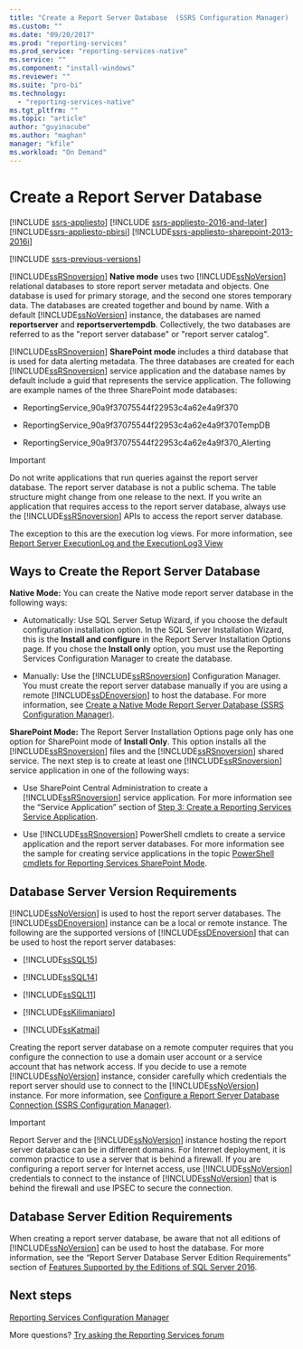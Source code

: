 ```yaml
---
title: "Create a Report Server Database  (SSRS Configuration Manager) | Microsoft Docs"
ms.custom: ""
ms.date: "09/20/2017"
ms.prod: "reporting-services"
ms.prod_service: "reporting-services-native"
ms.service: ""
ms.component: "install-windows"
ms.reviewer: ""
ms.suite: "pro-bi"
ms.technology: 
  - "reporting-services-native"
ms.tgt_pltfrm: ""
ms.topic: "article"
author: "guyinacube"
ms.author: "maghan"
manager: "kfile"
ms.workload: "On Demand"
---
```


# Create a Report Server Database

[!INCLUDE [ssrs-appliesto](../../includes/ssrs-appliesto.md)] [!INCLUDE [ssrs-appliesto-2016-and-later](../../includes/ssrs-appliesto-2016-and-later.md)] [!INCLUDE[ssrs-appliesto-pbirsi](../../includes/ssrs-appliesto-pbirs.md)] [!INCLUDE[ssrs-appliesto-sharepoint-2013-2016i](../../includes/ssrs-appliesto-sharepoint-2013-2016.md)]

[!INCLUDE [ssrs-previous-versions](../../includes/ssrs-previous-versions.md)]

[!INCLUDE[ssRSnoversion](../../includes/ssrsnoversion-md.md)] **Native mode** uses two [!INCLUDE[ssNoVersion](../../includes/ssnoversion-md.md)] relational databases to store report server metadata and objects. One database is used for primary storage, and the second one stores temporary data. The databases are created together and bound by name. With a default [!INCLUDE[ssNoVersion](../../includes/ssnoversion-md.md)] instance, the databases are named **reportserver** and **reportservertempdb**. Collectively, the two databases are referred to as the "report server database" or "report server catalog".

[!INCLUDE[ssRSnoversion](../../includes/ssrsnoversion-md.md)] **SharePoint mode** includes a third database that is used for data alerting metadata. The three databases are created for each [!INCLUDE[ssRSnoversion](../../includes/ssrsnoversion-md.md)] service application and the database names by default include a guid that represents the service application. The following are example names of the three SharePoint mode databases:

-   ReportingService_90a9f37075544f22953c4a62e4a9f370  
  
-   ReportingService_90a9f37075544f22953c4a62e4a9f370TempDB  
  
-   ReportingService_90a9f37075544f22953c4a62e4a9f370_Alerting  
  
> [!IMPORTANT]  
>  Do not write applications that run queries against the report server database. The report server database is not a public schema. The table structure might change from one release to the next. If you write an application that requires access to the report server database, always use the [!INCLUDE[ssRSnoversion](../../includes/ssrsnoversion-md.md)] APIs to access the report server database.  
>   
>  The exception to this are the execution log views. For more information, see [Report Server ExecutionLog and the ExecutionLog3 View](../../reporting-services/report-server/report-server-executionlog-and-the-executionlog3-view.md)  
  
## Ways to Create the Report Server Database  
 **Native Mode:** You can create the Native mode report server database in the following ways:  
  
-   Automatically: Use SQL Server Setup Wizard, if you choose the default configuration installation option. In the SQL Server Installation Wizard, this is the **Install and configure** in the Report Server Installation Options page. If you chose the **Install only** option, you must use the Reporting Services Configuration Manager to create the database.  
  
-   Manually: Use the [!INCLUDE[ssRSnoversion](../../includes/ssrsnoversion-md.md)] Configuration Manager. You must create the report server database manually if you are using a remote [!INCLUDE[ssDEnoversion](../../includes/ssdenoversion-md.md)] to host the database. For more information, see [Create a Native Mode Report Server Database  &#40;SSRS Configuration Manager&#41;](../../reporting-services/install-windows/ssrs-report-server-create-a-native-mode-report-server-database.md).  
  
 **SharePoint Mode:** The Report Server Installation Options page only has one option for SharePoint mode of **Install Only**. This option installs all the [!INCLUDE[ssRSnoversion](../../includes/ssrsnoversion-md.md)] files and the [!INCLUDE[ssRSnoversion](../../includes/ssrsnoversion-md.md)] shared service. The next step is to create at least one [!INCLUDE[ssRSnoversion](../../includes/ssrsnoversion-md.md)] service application in one of the following ways:  
  
-   Use SharePoint Central Administration to create a [!INCLUDE[ssRSnoversion](../../includes/ssrsnoversion-md.md)] service application. For more information see the “Service Application” section of [Step 3: Create a Reporting Services Service Application](../../reporting-services/install-windows/install-the-first-report-server-in-sharepoint-mode.md#bkmk_create_serrviceapplication).  
  
-   Use [!INCLUDE[ssRSnoversion](../../includes/ssrsnoversion-md.md)] PowerShell cmdlets to create a service application and the report server databases. For more information see the sample for creating service applications in the topic [PowerShell cmdlets for Reporting Services SharePoint Mode](../../reporting-services/report-server-sharepoint/powershell-cmdlets-for-reporting-services-sharepoint-mode.md).  
  
## Database Server Version Requirements  
 [!INCLUDE[ssNoVersion](../../includes/ssnoversion-md.md)] is used to host the report server databases. The [!INCLUDE[ssDEnoversion](../../includes/ssdenoversion-md.md)] instance can be a local or remote instance. The following are the supported versions of [!INCLUDE[ssDEnoversion](../../includes/ssdenoversion-md.md)] that can be used to host the report server databases:  
  
-   [!INCLUDE[ssSQL15](../../includes/sssql15-md.md)]  
  
-   [!INCLUDE[ssSQL14](../../includes/sssql14-md.md)]  
  
-   [!INCLUDE[ssSQL11](../../includes/sssql11-md.md)]  
  
-   [!INCLUDE[ssKilimanjaro](../../includes/sskilimanjaro-md.md)]  
  
-   [!INCLUDE[ssKatmai](../../includes/sskatmai-md.md)]  
  
 Creating the report server database on a remote computer requires that you configure the connection to use a domain user account or a service account that has network access. If you decide to use a remote [!INCLUDE[ssNoVersion](../../includes/ssnoversion-md.md)] instance, consider carefully which credentials the report server should use to connect to the [!INCLUDE[ssNoVersion](../../includes/ssnoversion-md.md)] instance. For more information, see [Configure a Report Server Database Connection  &#40;SSRS Configuration Manager&#41;](../../reporting-services/install-windows/configure-a-report-server-database-connection-ssrs-configuration-manager.md).  
  
> [!IMPORTANT]  
>  Report Server and the [!INCLUDE[ssNoVersion](../../includes/ssnoversion-md.md)] instance hosting the report server database can be in different domains. For Internet deployment, it is common practice to use a server that is behind a firewall. If you are configuring a report server for Internet access, use [!INCLUDE[ssNoVersion](../../includes/ssnoversion-md.md)] credentials to connect to the instance of [!INCLUDE[ssNoVersion](../../includes/ssnoversion-md.md)] that is behind the firewall and use IPSEC to secure the connection.  
  
## Database Server Edition Requirements  
 When creating a report server database, be aware that not all editions of [!INCLUDE[ssNoVersion](../../includes/ssnoversion-md.md)] can be used to host the database. For more information, see the “Report Server Database Server Edition Requirements” section of [Features Supported by the Editions of SQL Server 2016](~/sql-server/editions-and-supported-features-for-sql-server-2016.md).  

## Next steps

[Reporting Services Configuration Manager](http://msdn.microsoft.com/en-us/63519ef4-e68a-42fb-9cf7-31228ea4e434)  

More questions? [Try asking the Reporting Services forum](http://go.microsoft.com/fwlink/?LinkId=620231)
